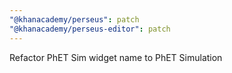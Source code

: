 ```yaml
---
"@khanacademy/perseus": patch
"@khanacademy/perseus-editor": patch
---
```


Refactor PhET Sim widget name to PhET Simulation
